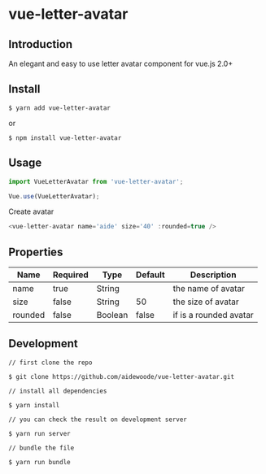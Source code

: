 # vue-letter-avatar

## Introduction
An elegant and easy to use letter avatar component for vue.js 2.0+

## Install
```shell
$ yarn add vue-letter-avatar
```

or

```shell
$ npm install vue-letter-avatar
```

## Usage

```js
import VueLetterAvatar from 'vue-letter-avatar';

Vue.use(VueLetterAvatar);
```

Create avatar
```js
<vue-letter-avatar name='aide' size='40' :rounded=true />

```

## Properties

| Name    | Required | Type    | Default | Description            |
| ---     | ---      | ---     | ---     | ---                    |
| name    | true     | String  |         | the name of avatar     |
| size    | false    | String  | 50      | the size of avatar     |
| rounded | false    | Boolean | false   | if is a rounded avatar |

## Development

```shell
// first clone the repo

$ git clone https://github.com/aidewoode/vue-letter-avatar.git

// install all dependencies

$ yarn install

// you can check the result on development server

$ yarn run server

// bundle the file

$ yarn run bundle
```
